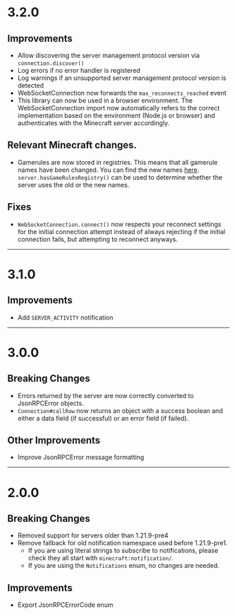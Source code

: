 # 3.2.0
## Improvements
- Allow discovering the server management protocol version via `connection.discover()`
- Log errors if no error handler is registered
- Log warnings if an unsupported server management protocol version is detected
- WebSocketConnection now forwards the `max_reconnects_reached` event
- This library can now be used in a browser environment. The WebSocketConnection import now automatically refers to the
correct implementation based on the environment (Node.js or browser) and authenticates with the Minecraft server accordingly.

## Relevant Minecraft changes.
- Gamerules are now stored in registries. This means that all gamerule names have been changed. You can find the new
names [here](https://www.minecraft.net/en-us/article/minecraft-snapshot-25w44a). `server.hasGameRulesRegistry()` can be 
used to determine whether the server uses the old or the new names.


## Fixes
- `WebSocketConnection.connect()` now respects your reconnect settings for the initial connection attempt instead of
always rejecting if the initial connection fails, but attempting to reconnect anyways.

---

# 3.1.0
## Improvements
- Add `SERVER_ACTIVITY` notification

---

# 3.0.0

## Breaking Changes
- Errors returned by the server are now correctly converted to JsonRPCError objects.
- `Connection#callRaw` now returns an object with a success boolean and either a data field (if successful) or an error field (if failed).

## Other Improvements
- Improve JsonRPCError message formatting

---

# 2.0.0

## Breaking Changes
- Removed support for servers older than 1.21.9-pre4
- Remove fallback for old notification namespace used before 1.21.9-pre1.
  - If you are using literal strings to subscribe to notifications, please check they all start with `minecraft:notification/`. 
  - If you are using the `Notifications` enum, no changes are needed.

## Improvements
- Export JsonRPCErrorCode enum
